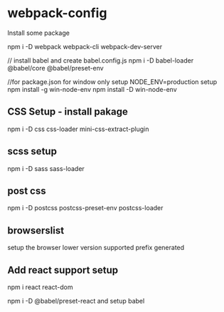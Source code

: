 # webpack-config

Install some package

npm i -D webpack webpack-cli webpack-dev-server

// install babel and create babel.config.js
npm i -D babel-loader @babel/core @babel/preset-env

//for package.json for window only
setup NODE_ENV=production setup
npm install -g win-node-env
npm install -D win-node-env

## CSS Setup - install pakage

npm i -D css css-loader mini-css-extract-plugin

## scss setup

npm i -D sass sass-loader

## post css

npm i -D postcss postcss-preset-env postcss-loader

## browserslist

setup the browser lower version supported prefix generated

## Add react support setup

npm i react react-dom

npm i -D @babel/preset-react
and setup babel
